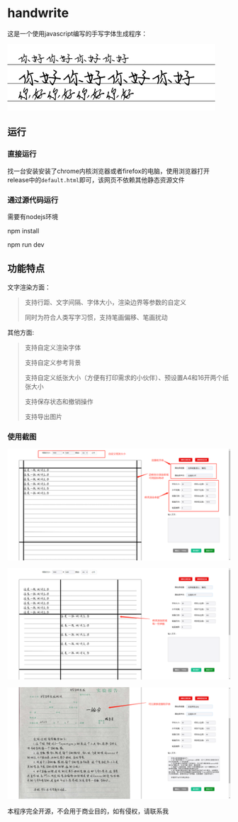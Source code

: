 # handwrite

这是一个使用javascript编写的手写字体生成程序：

![](https://github.com/Kuaizr/handwrite/blob/master/imgs/0.png?raw=true)

## 运行

### 直接运行

找一台安装安装了chrome内核浏览器或者firefox的电脑，使用浏览器打开release中的`default.html`即可，该网页不依赖其他静态资源文件

### 通过源代码运行

需要有nodejs环境

npm install

npm run dev

## 功能特点

文字渲染方面：

> 支持行距、文字间隔、字体大小，渲染边界等参数的自定义
>
> 同时为符合人类写字习惯，支持笔画偏移、笔画扰动

其他方面:

> 支持自定义渲染字体
>
> 支持自定义参考背景
>
> 支持自定义纸张大小（方便有打印需求的小伙伴）、预设置A4和16开两个纸张大小
>
> 支持保存状态和撤销操作
>
> 支持导出图片

### 使用截图

![](https://github.com/Kuaizr/handwrite/blob/master/imgs/1.png?raw=true)

![](https://github.com/Kuaizr/handwrite/blob/master/imgs/2.png?raw=true)

![](https://github.com/Kuaizr/handwrite/blob/master/imgs/3.png?raw=true)

本程序完全开源，不会用于商业目的，如有侵权，请联系我
